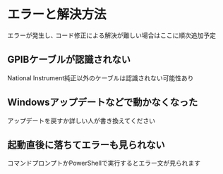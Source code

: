 # エラーと解決方法

エラーが発生し､ コード修正による解決が難しい場合はここに順次追加予定

## GPIBケーブルが認識されない

National Instrument純正以外のケーブルは認識されない可能性あり

## Windowsアップデートなどで動かなくなった

アップデートを戻すか詳しい人が書き換えてください

## 起動直後に落ちてエラーも見られない

コマンドプロンプトかPowerShellで実行するとエラー文が見られます